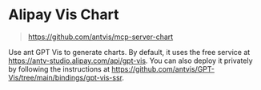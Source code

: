 # Alipay Vis Chart

> <https://github.com/antvis/mcp-server-chart>

Use ant GPT Vis to generate charts. By default, it uses the free service at <https://antv-studio.alipay.com/api/gpt-vis>. You can also deploy it privately by following the instructions at <https://github.com/antvis/GPT-Vis/tree/main/bindings/gpt-vis-ssr>.
